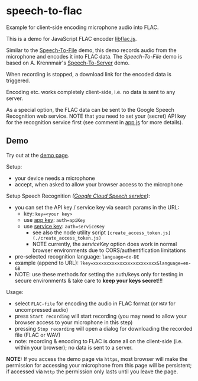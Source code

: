 speech-to-flac
==============

Example for client-side encoding microphone audio into FLAC.

This is a demo for JavaScript FLAC encoder [libflac.js][1].

Similar to the [Speech-To-File][2] demo, this demo records audio from the
microphone and encodes it into FLAC data.
The _Speech-To-File_ demo is based on A. Krennmair's [Speech-To-Server][3] demo.

When recording is stopped, a download link for the encoded data is triggered.

Encoding etc. works completely client-side, i.e. no data is sent to any server.


As a special option, the FLAC data can be sent to the Google Speech Recognition
web service.
NOTE that you need to set your (secret) API key for the recognition service first
(see comment in [app.js](./app.js)
 for more details).

Demo
----
Try out at the [demo page][4].

Setup:
 * your device needs a microphone
 * accept, when asked to allow your browser access to the microphone
 
Setup Speech Recognition _([Google Cloud Speech service][5])_:
 * you can set the API key / service key via search params in the URL:
   * key: `key=<your key>`
   * use [app key][6]: `auth=apiKey`
   * use [service key][7]: `auth=serviceKey`
     * see also the node utility script `[create_access_token.js](./create_access_token.js)`
     * NOTE currently, the _serviceKey_ option does work in normal browser environments due to CORS/authentification limitations
 * pre-selected recognition language: `language=de-DE`
 * example (append to URL): `?key=xxxxxxxxxxxxxxxxxxxxxxxx&language=en-GB`
 * NOTE: use these methods for setting the auth/keys only for testing in secure environments & take care to __keep your keys secret__!!!

Usage:
 * select `FLAC-file` for encoding the audio in FLAC format (or `WAV` for uncompressed audio)
 * press `Start recording` will start recording (you may need to allow your browser access to your microphone in this step)
 * pressing `Stop recording` will open a dialog for downloading the recorded file (FLAC or WAV)
 * note: recording & encoding to FLAC is done all on the client-side (i.e. within your browser); no data is sent to a server. 

**NOTE:**
If you access the demo page via `https`, most browser will make the permission for accessing your microphone from this page will be persistent; if accessed via `http` the permission only lasts until you leave the page.


[1]: https://github.com/mmig/libflac.js
[2]: https://github.com/mmig/speech-to-file
[3]: https://github.com/akrennmair/speech-to-server
[4]: https://mmig.github.io/speech-to-flac/
[5]: https://cloud.google.com/speech/
[6]: https://cloud.google.com/docs/authentication/#api_keys
[7]: https://cloud.google.com/docs/authentication/#service_accounts


